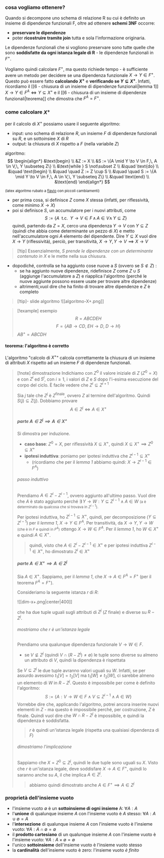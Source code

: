 ### cosa vogliamo ottenere?
Quando si decompone uno schema di relazione R su cui è definito un insieme di dipendenze funzionali F, oltre ad ottenere **schemi 3NF** occorre:
- **preservare le dipendenze**
- poter **ricostruire tramite join** tutta e sola l'informazione originaria.

Le dipendenze funzionali che si vogliono preservare sono tutte quelle che sono **soddisfatte da ogni istanza legale di R** - le dipendenze funzionali in $F^+$.

Vogliamo quindi calcolare $F^+$, ma questo richiede tempo - è sufficiente avere un metodo per decidere se una dipendenza funzionale $X\to Y\in F^+$. Questo può essere fatto **calcolando $X^+$** e **verificando se $Y\subseteq X^+$**.
Infatti, ricordiamo il [[6 - chiusura di un insieme di dipendenze funzionali|lemma 1]] $X\to Y\in F^A\iff Y\subseteq X^+$ e il  [[6 - chiusura di un insieme di dipendenze funzionali|teorema]] che dimostra che $F^A=F^+$.
### come calcolare $X^+$
per il calcolo di $X^+$ possiamo usare il seguente algoritmo:

- input: uno schema di relazione $R$, un insieme $F$ di dipendenze funzionali su $R$, e un sottoinsiee $X$ di $R$
- output: la chiusura di $X$ rispetto a $F$ (nella variabile $Z$)

algoritmo:
$$
\begin{align*}
&\text{begin} \\
&Z := X \\
&S := \{A \mid Y \to V \in F,\, A \in V,\, Y \subseteq Z\} \\
&\text{while } S \not\subset Z \\
&\quad \text{do} \\
&\quad \text{begin} \\
&\quad \quad Z := Z \cup S \\
&\quad \quad S := \{A \mid Y \to V \in F,\, A \in V,\, Y \subseteq Z\} \\
&\quad \text{end} \\
&\text{end}
\end{align*}
$$

<small>(latex algoritmo rubato a [flavio](https://github.com/thegeek-sys/Vault/blob/main/Class/Basi%20di%20dati/Chiusura%20di%20un%20insieme%20di%20attributi.md) con piccoli cambiamenti)</small>

- per prima cosa, si definisce $Z$ come $X$ stessa (infatti, per riflessività, come minimo $X\to X$) 
- poi si definisce $S$, un accumulatore per i nuovi attributi, come 
  $$S:=\{A \;\text{ t.c. }\; Y\to V \in F \, \land \, A\in V \land\, Y \subseteq Z\}$$
  quindi, partendo da $Z=X$, cerco una dipendenza $Y\to V$ con $Y\subseteq Z$ (quindi che abbia come determinante un pezzo di $X$) e metto nell'accumulatore ogni $A$ elemento del dipendente. Dire $Y\subseteq X$ vuol dire $X\to Y$ (riflessività), perciò, per transitività, $X\to Y,\,Y\to V \implies X\to V$
 

> [!tip] Essenzialmente, $S$ *prende le dipendenze con un determinante contenuto in $X$* e le mette nella sua chiusura.
- dopodiché, controlla se ha aggiunto cose nuove a $S$ (ovvero se $S\not\subset Z$) :
	- se ha aggiunto nuove dipendenze, ridefinisce $Z$ come $Z\cup S$ (aggiunge l'accumulatore a $Z$) e riapplica l'algoritmo (perché le nuove aggiunte possono essere usate per trovare altre dipendenze)
	- altrimenti,vuol dire che ha finito di trovare altre dipendenze e $Z$ è completo


>[!tip]- slide algoritmo
>![[algoritmo-X+.png]]


>[!example] esempio 
>$$R=ABCDEH$$
>$$F=\{AB\to CD,\;EH\to D,\;D\to H\}$$
>$AB^+=ABCDH$
 
#### teorema: l'algoritmo è corretto
L'algoritmo "calcolo di $X^+$" calcola correttamente la chiusura di un insieme di attributi $X$ rispetto ad un insieme $F$ di dipendenze funzionali.

>[!note] dimostrazione
>Indichiamo con $Z^0$ il valore iniziale di $Z$ ($Z^0=X$) e con $Z^i$ ed $S^i$, con $i\geq1$, i valori di $Z$ e $S$ dopo l'i-esima esecuzione del corpo del ciclo.
>È facile vedere che $Z^i \subseteq Z^{i+1}$
>
>Sia $j$ tale che $Z^j$ è $Z^\text{finale}$, ovvero $Z$ al termine dell'algoritmo. Quindi $S(j)\subseteq Z(j)$. 
>Dobbiamo provare
>$$A\in Z^j \iff A\in X^+$$
>
>##### parte $A\in Z^j \implies A\in X^+$
>Si dimostra per induzione.
>
>- **caso base**: $Z^0=X$, per riflessività $X\subseteq X^+$, quindi $X\subseteq X^+ \implies Z^0\subseteq X^+$
>- **ipotesi induttiva**: poniamo per ipotesi induttiva che $Z^{i-1}\subseteq X^+$ 
>	- (ricordiamo che per il *lemma 1* abbiamo quindi: $X\to Z^{i-1}\in F^A$)
>
>###### passo induttivo
>Prendiamo $A\in Z^i-Z^{i-1}$, ovvero aggiunto all'ultimo passo.
>Vuol dire che $A$ è stato aggiunto perché $\exists \,Y\to W:Y\subseteq Z^{i-1}\land A\in W$ <small>(a è determinato da qualcosa che si trovava in $Z^{i-1}$).</small>
>
>Per ipotesi induttiva, ho $Z^{i-1}\subseteq X^+$, quindi, per decomposizione ($Y\subseteq Z^{i-1}$) per il *lemma 1*, $X\to Y\in F^A$.
>Per transitività, da $X\to Y,\;Y\to W$ <small>(che è in $F$ e quindi in $F^A$)</small> ottengo $X\to W\in F^A$. Per il *lemma 1*, ho $W\in X^+$ e quindi $A\in X^+$.
>
>>quindi, visto che $A\in Z^i-Z^{i-1}\in X^+$ e per ipotesi induttiva $Z^{i-1}\in X^+$, ho dimostrato $Z^i\in X^+$
>
>##### parte $A\in X^+\implies A\in Z^j$
>Sia $A\in X^+$. Sappiamo, per il *lemma 1*, che $X\to A\in F^A=F^+$ (per il teorema $F^A=F^+$).
>
>Consideriamo la seguente istanza $r$ di $R$:
>
>![[dim-x+.png|center|400]]
>
>che ha due tuple uguali sugli attributi di $Z^j$ ($Z$ finale) e diverse su $R-Z^j$.
>
>###### mostriamo che $r$ è un'istanza legale
>
>Prendiamo una qualunque dipendenza funzionale $V\to W\in F$.
>- se $V\not\subseteq Z^j$ (quindi $V\cap(R-Z^j)\neq \emptyset$) le tuple sono diverse su almeno un attributo di $V$, quindi la dipendenza è rispettata
>
>Se $V\subseteq Z^j$ le due tuple avranno valori uguali su $W$.
>Infatti, se per assurdo avessimo $t_{1}[V]=t_{2}[V]$ ma $t_{1}[W]\neq t_{2}[W]$, ci sarebbe almeno un elemento di $W$ in $R-Z^j$. Questo è impossibile per come è definito l'algoritmo:
>$$S:=\{ A: V\to W\in F\land V\subseteq Z^{i-1}\land A\in W \}$$
>Vorrebbe dire che, applicando l'algoritmo, potrei ancora inserire nuovi elementi in $Z$ - ma questo è impossibile perché, per costruzione, $Z$ è finale. 
>Quindi vuol dire che $W\cap R-Z^j$ è impossibile, e quindi la dipendenza è soddisfatta.
>
>> $r$ è quindi un'istanza legale (rispetta una qualsiasi dipendenza di $F$)
>
>###### dimostriamo l'implicazione
>Sappiamo che $X=Z^0\subseteq Z^j$, quindi le due tuple sono uguali su $X$.
>Visto che $r$ è un'istanza legale, deve soddisfare $X\to A\in F^+$, quindi lo saranno anche su $A$, il che implica $A\in Z^j$.
>
>> abbiamo quindi dimostrato anche $A\in F^+\implies A\in Z^j$

### proprietà dell'insieme vuoto
- l'insieme vuoto $\emptyset$ è un **sottoinsieme di ogni insieme** A: $\forall A:A$
- l'**unione** di qualunque insieme $A$ con l'insieme vuoto è $A$ stesso: $\forall A:A\cup \emptyset=A$
- l'**intersezione** di qualunque insieme $A$ con l'insieme vuoto è l'insieme vuoto: $\forall A:A\cap \emptyset=\emptyset$
- il **prodotto cartesiano** di un qualunque insieme $A$ con l'insieme vuoto è l'insieme vuoto: $\forall A:A\times \emptyset=\emptyset$
- l'unico **sottoinsieme** dell'insieme vuoto è l'insieme vuoto stesso
- la **cardinalità** dell'insieme vuoto è zero: l'insieme vuoto *è finito*